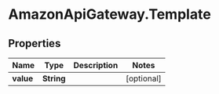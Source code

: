 # AmazonApiGateway.Template

## Properties

Name | Type | Description | Notes
------------ | ------------- | ------------- | -------------
**value** | **String** |  | [optional] 


